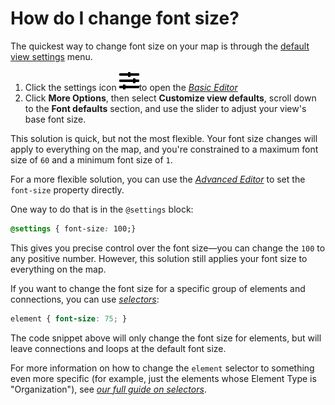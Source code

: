 # How do I change font size?

The quickest way to change font size on your map is through the [default view settings](../guides/default-view-settings.md) menu.

1. Click the settings icon ![](/icons/sliders-h.svg)to open the [_Basic Editor_](../overview/view-editors.md#basic-editor)
2. Click **More Options**, then select **Customize view defaults**, scroll down to the **Font defaults** section, and use the slider to adjust your view's base font size.

This solution is quick, but not the most flexible. Your font size changes will apply to everything on the map, and you're constrained to a maximum font size of `60` and a minimum font size of `1`.

For a more flexible solution, you can use the [_Advanced Editor_](../overview/view-editors.md#advanced-editor) to set the `font-size` property directly.

One way to do that is in the `@settings` block:

```css
@settings { font-size: 100;}
```

This gives you precise control over the font size—you can change the `100` to any positive number. However, this solution still applies your font size to everything on the map.

If you want to change the font size for a specific group of elements and connections, you can use [_selectors_](../guides/selectors.md):

```css
element { font-size: 75; }
```

The code snippet above will only change the font size for elements, but will leave connections and loops at the default font size.

For more information on how to change the `element` selector to something even more specific (for example, just the elements whose Element Type is "Organization"), see [_our full guide on selectors_](../guides/selectors.md).

